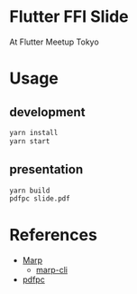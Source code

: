 # Flutter FFI Slide
At Flutter Meetup Tokyo

# Usage
## development
```sh
yarn install
yarn start
```

## presentation
```sh
yarn build
pdfpc slide.pdf
```

# References
* [Marp](https://marpit.marp.app/)
    * [marp-cli](https://github.com/marp-team/marp-cli)
* [pdfpc](https://github.com/pdfpc/pdfpc)
